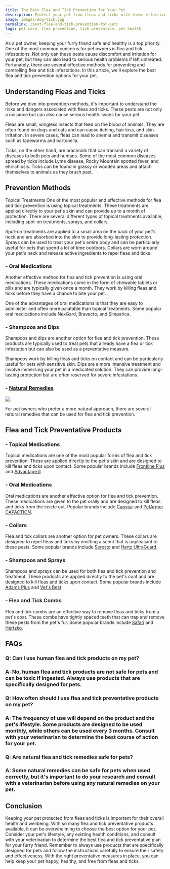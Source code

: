 ```yaml
---
title: The Best Flea and Tick Prevention for Your Pet
description: Protect your pet from fleas and ticks with these effective prevention methods. Learn about the best products and techniques to keep your furry friend safe.
image: images/dog-tick.jpg
permalink: /best-flea-and-tick-prevention-for-pet/
tags: pet care, flea prevention, tick prevention, pet health
---
```



As a pet owner, keeping your furry friend safe and healthy is a top priority. One of the most common concerns for pet owners is flea and tick infestations. Not only can these pests cause discomfort and irritation for your pet, but they can also lead to serious health problems if left untreated. Fortunately, there are several effective methods for preventing and controlling flea and tick infestations. In this article, we'll explore the best flea and tick prevention options for your pet.

## Understanding Fleas and Ticks

Before we dive into prevention methods, it's important to understand the risks and dangers associated with fleas and ticks. These pests are not only a nuisance but can also cause serious health issues for your pet.

Fleas are small, wingless insects that feed on the blood of animals. They are often found on dogs and cats and can cause itching, hair loss, and skin irritation. In severe cases, fleas can lead to anemia and transmit diseases such as tapeworms and bartonella.

Ticks, on the other hand, are arachnids that can transmit a variety of diseases to both pets and humans. Some of the most common diseases spread by ticks include Lyme disease, Rocky Mountain spotted fever, and ehrlichiosis. Ticks can be found in grassy or wooded areas and attach themselves to animals as they brush past.

##  Prevention Methods

Topical Treatments
One of the most popular and effective methods for flea and tick prevention is using topical treatments. These treatments are applied directly to your pet's skin and can provide up to a month of protection. There are several different types of topical treatments available, including spot-on treatments, sprays, and collars.

Spot-on treatments are applied to a small area on the back of your pet's neck and are absorbed into the skin to provide long-lasting protection. Sprays can be used to treat your pet's entire body and can be particularly useful for pets that spend a lot of time outdoors. Collars are worn around your pet's neck and release active ingredients to repel fleas and ticks.

### - Oral Medications
Another effective method for flea and tick prevention is using oral medications. These medications come in the form of chewable tablets or pills and are typically given once a month. They work by killing fleas and ticks before they have a chance to bite your pet.

One of the advantages of oral medications is that they are easy to administer and often more palatable than topical treatments. Some popular oral medications include NexGard, Bravecto, and Simparica.

### - Shampoos and Dips
Shampoos and dips are another option for flea and tick prevention. These products are typically used to treat pets that already have a flea or tick infestation but can also be used as a preventative measure.

Shampoos work by killing fleas and ticks on contact and can be particularly useful for pets with sensitive skin. Dips are a more intensive treatment and involve immersing your pet in a medicated solution. They can provide long-lasting protection but are often reserved for severe infestations.

### - [Natural Remedies](https://amzn.to/3zfCiqG)

<a href="https://www.amazon.com/TevraPet-Naturals-Prevention-Natural-Collar/dp/B086MQ91L9?crid=2S7Y8LMV0R82J&keywords=Natural+Remedies+for+ticks+and+fleas&qid=1680173760&sprefix=natural+remedies+for+ticks+and+flea%2Caps%2C239&sr=8-3-spons&psc=1&spLa=ZW5jcnlwdGVkUXVhbGlmaWVyPUEzNlBCVDNOSElDRktPJmVuY3J5cHRlZElkPUEwODU2NDA1MjRERTI1M1RNWFozMiZlbmNyeXB0ZWRBZElkPUEwNzcxNjk4MUtaWDc1V0ZZTzlSTiZ3aWRnZXROYW1lPXNwX2F0ZiZhY3Rpb249Y2xpY2tSZWRpcmVjdCZkb05vdExvZ0NsaWNrPXRydWU%3D&linkCode=li2&tag=forpetswith01-20&linkId=a2021fb6a23d9fa2dba4aecf6cf47c23&language=en_US&ref_=as_li_ss_il" target="_blank"><img border="0" src="//ws-na.amazon-adsystem.com/widgets/q?_encoding=UTF8&ASIN=B086MQ91L9&Format=_SL160_&ID=AsinImage&MarketPlace=US&ServiceVersion=20070822&WS=1&tag=forpetswith01-20&language=en_US" ></a><img src="https://ir-na.amazon-adsystem.com/e/ir?t=forpetswith01-20&language=en_US&l=li2&o=1&a=B086MQ91L9" width="1" height="1" border="0" alt="" style="border:none !important; margin:0px !important;" />

For pet owners who prefer a more natural approach, there are several natural remedies that can be used for flea and tick prevention.

##  Flea and Tick Preventative Products

### - Topical Medications
Topical medications are one of the most popular forms of flea and tick prevention. These are applied directly to the pet's skin and are designed to kill fleas and ticks upon contact. Some popular brands include [Frontline Plus](https://amzn.to/3LYlUSZ) and [Advantage II](https://amzn.to/3G285Pw).

### - Oral Medications
Oral medications are another effective option for flea and tick prevention. These medications are given to the pet orally and are designed to kill fleas and ticks from the inside out. Popular brands include [Capstar](https://amzn.to/3KjBF5H) and [PetArmor CAPACTION](https://amzn.to/40JM6ov).

### - Collars
Flea and tick collars are another option for pet owners. These collars are designed to repel fleas and ticks by emitting a scent that is unpleasant to these pests. Some popular brands include [Seresto](https://amzn.to/3LYmgch) and [Hartz UltraGuard](https://amzn.to/3M3lcnn).

### - Shampoos and Sprays
Shampoos and sprays can be used for both flea and tick prevention and treatment. These products are applied directly to the pet's coat and are designed to kill fleas and ticks upon contact. Some popular brands include [Adams Plus](https://amzn.to/40pWMZC) and [Vet's Best](https://amzn.to/3lYJ54P).

### - Flea and Tick Combs
Flea and tick combs are an effective way to remove fleas and ticks from a pet's coat. These combs have tightly spaced teeth that can trap and remove these pests from the pet's fur. Some popular brands include [Safari](https://amzn.to/3Ztqdsr) and [Hertzko](https://amzn.to/3nnLrKY).

## FAQs

### Q:  Can I use human flea and tick products on my pet?
### A:  No, human flea and tick products are not safe for pets and can be toxic if ingested. Always use products that are specifically designed for pets.

### Q:  How often should I use flea and tick preventative products on my pet?
### A:  The frequency of use will depend on the product and the pet's lifestyle. Some products are designed to be used monthly, while others can be used every 3 months. Consult with your veterinarian to determine the best course of action for your pet.

### Q:  Are natural flea and tick remedies safe for pets?
### A:  Some natural remedies can be safe for pets when used correctly, but it's important to do your research and consult with a veterinarian before using any natural remedies on your pet.

## Conclusion

Keeping your pet protected from fleas and ticks is important for their overall health and wellbeing. With so many flea and tick preventative products available, it can be overwhelming to choose the best option for your pet. Consider your pet's lifestyle, any existing health conditions, and consult with your veterinarian to determine the best flea and tick preventative plan for your furry friend. Remember to always use products that are specifically designed for pets and follow the instructions carefully to ensure their safety and effectiveness. With the right preventative measures in place, you can help keep your pet happy, healthy, and free from fleas and ticks.